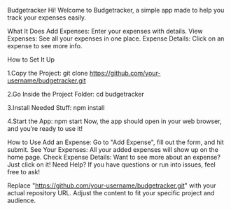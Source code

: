 Budgetracker
Hi! Welcome to Budgetracker, a simple app made to help you track your expenses easily.

What It Does
Add Expenses: Enter your expenses with details.
View Expenses: See all your expenses in one place.
Expense Details: Click on an expense to see more info.

How to Set It Up

1.Copy the Project:
git clone https://github.com/your-username/budgetracker.git

2.Go Inside the Project Folder:
cd budgetracker

3.Install Needed Stuff:
npm install

4.Start the App:
npm start
Now, the app should open in your web browser, and you’re ready to use it!

How to Use
Add an Expense: Go to "Add Expense", fill out the form, and hit submit.
See Your Expenses: All your added expenses will show up on the home page.
Check Expense Details: Want to see more about an expense? Just click on it!
Need Help?
If you have questions or run into issues, feel free to ask!

Replace "https://github.com/your-username/budgetracker.git" with your actual repository URL. Adjust the content to fit your specific project and audience.





